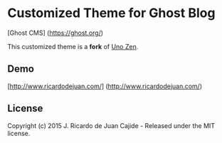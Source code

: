 # Customized Theme for Ghost Blog

[Ghost CMS] (https://ghost.org/)

This customized theme is a **fork** of [Uno Zen](https://github.com/Kikobeats/uno-zen).

## Demo

[http://www.ricardodejuan.com/] (http://www.ricardodejuan.com/)

## License

Copyright (c) 2015 J. Ricardo de Juan Cajide - Released under the MIT license.